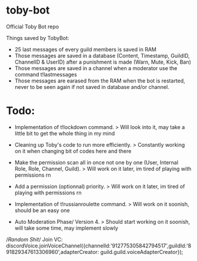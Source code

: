 # toby-bot
Official Toby Bot repo

Things saved by TobyBot:
- 25 last messages of every guild members is saved in RAM
- Those messages are saved in a database (Content, Timestamp, GuildID, ChannelID & UserID) after a punishment is made (Warn, Mute, Kick, Ban)
- Those messages are saved in a channel when a moderator use the command t!lastmessages
- Those messages are earased from the RAM when the bot is restarted, never to be seen again if not saved in database and/or channel.

# Todo:
- Implementation of t!lockdown command. > Will look into it, may take a little bit to get the whole thing in my mind

- Cleaning up Toby's code to run more efficiently. > Constantly working on it when changing bit of codes here and there

- Make the permission scan all in once not one by one (User, Internal Role, Role, Channel, Guild). > Will work on it later, im tired of playing with permissions rn

- Add a permission (optionnal) priority. > Will work on it later, im tired of playing with permissions rn

- Implementation of t!russianroulette command. > Will work on it soonish, should be an easy one
                
- Auto Moderation Phase/ Version 4. > Should start working on it soonish, will take some time, may implement slowly





/*Random Shit*/
Join VC: discordVoice.joinVoiceChannel({channelId:'912775305842794517',guildId:'891829347613306960',adapterCreator: guild.guild.voiceAdapterCreator});
